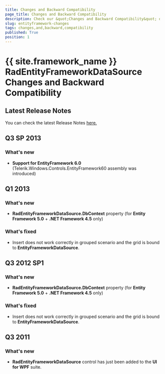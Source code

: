 ```yaml
---
title: Changes and Backward Compatibility
page_title: Changes and Backward Compatibility
description: Check our &quot;Changes and Backward Compatibility&quot; documentation article for the RadEntityFrameworkDataSource {{ site.framework_name }} control.
slug: entityframework-changes
tags: changes,and,backward,compatibility
published: True
position: 1
---
```


# {{ site.framework_name }} RadEntityFrameworkDataSource Changes and Backward Compatibility



## Latest Release Notes

You can check the latest Release Notes [ here.](http://www.telerik.com/products/wpf/whats-new/release-history.aspx)

## Q3 SP 2013      
### What's new
* __Support for EntityFramework 6.0__ (Telerik.Windows.Controls.EntityFramework60 assembly was introduced)
            

## Q1 2013
### What's new      

* __RadEntityFrameworkDataSource.DbContext__ property (for __Entity Framework 5.0__ + __.NET Framework 4.5__ only)
        
### What's fixed
* Insert does not work correctly in grouped scenario and the grid is bound to __EntityFrameworkDataSource__.
       

## Q3 2012 SP1
### What's new         

* __RadEntityFrameworkDataSource.DbContext__ property (for __Entity Framework 5.0__ + __.NET Framework 4.5__ only)

### What's fixed        

* Insert does not work correctly in grouped scenario and the grid is bound to __EntityFrameworkDataSource__.
        

## Q3 2011
### What's new  
* __RadEntityFrameworkDataSource__ control has just been added to the __UI for WPF__ suite.
